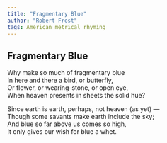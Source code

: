 ```yaml
---
title: "Fragmentary Blue"
author: "Robert Frost"
tags: American metrical rhyming
---
```


Fragmentary Blue
-------------------------

Why make so much of fragmentary blue  
In here and there a bird, or butterfly,  
Or flower, or wearing-stone, or open eye,  
When heaven presents in sheets the solid hue?
 
Since earth is earth, perhaps, not heaven (as yet) —  
Though some savants make earth include the sky;  
And blue so far above us comes so high,  
It only gives our wish for blue a whet.

